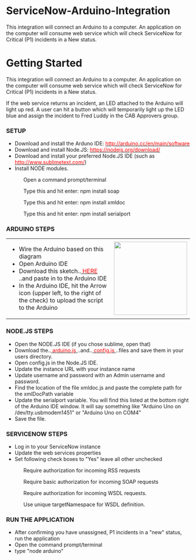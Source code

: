 # ServiceNow-Arduino-Integration
This integration will connect an Arduino to a computer. An application on the computer will consume web service which will check ServiceNow for Critical (P1) incidents in a New status.

<h1>Getting Started</h1>

This integration will connect an Arduino to a computer. An application on the computer will consume web service which will check ServiceNow for Critical (P1) incidents in a New status.<br/>

If the web service returns an incident, an LED attached to the Arduino will light up red. A user can hit a button which will temporarily light up the LED blue and assign the incident to Fred Luddy in the CAB Approvers group.<br/>

<h3>SETUP</h3>
<ul>
<li>    Download and install the Arduno IDE: <a href="http://arduino.cc/en/main/software"><font color="red">http://arduino.cc/en/main/software</font></a></li>
<li>    Download and install Node.JS: <a href="https://nodejs.org/download/"><font color="red">https://nodejs.org/download/</font></a></li>
<li>    Download and install your preferred Node.JS IDE (such as <a href="http://www.sublimetext.com/"><font color="red">http://www.sublimetext.com/</font></a>)</li>
<li>    Install NODE modules.</li>
        <ol>    Open a command prompt/terminal</ol>
        <ol>    Type this and hit enter: npm install soap</ol>
        <ol>    Type this and hit enter: npm install xmldoc</ol>
        <ol>    Type this and hit enter:  npm install serialport</ol>
</ul>

<h3>ARDUINO STEPS</h3>
<table width="600" colspacing="0" cellpadding="0">
<tr>
<td valign="top">
<ul>
<li>    Wire the Arduino based on this diagram</li>		
<li>    Open Arduino IDE</li>
<li>    Download this sketch..<a href="/sys_attachment.do?sys_id=a1e93d8c0fdf71003b353a7ce1050ed8"><font color="red"> HERE </font></a>..and paste in to the Arduino IDE</li>
<li>    In the Arduino IDE, hit the Arrow icon (upper left, to the right of the check) to upload the script to the Arduino</li>
</ul>
</td>
<td>
<a href="https://cloud.githubusercontent.com/assets/11547510/6988035/4e928252-da1b-11e4-95fd-3e3ea0039cf0.png" border="0"><img src="https://cloud.githubusercontent.com/assets/11547510/6988035/4e928252-da1b-11e4-95fd-3e3ea0039cf0.png" width="200"/></a>
</td>
</tr>
</table>

<h3>NODE.JS STEPS</h3>
<ul>
<li>    Open the NODE.JS IDE (if you chose sublime, open that)</li>
<li>    Download the..<a href="/sys_attachment.do?sys_id=e9e97d8c0fdf71003b353a7ce1050e48"><font color="red"> arduino.js </font></a>..and..<a href="/sys_attachment.do?sys_id=29e93d8c0fdf71003b353a7ce1050ed8"><font color="red"> config.js </font></a>..files and save them in your users directory.</li>
<li>    Open config.js in the Node.JS IDE.</li>
<li>    Update the instance URL with your instance name	</li>
<li>    Update username and password with an Admin username and password.</li>
<li>    Find the location of the file xmldoc.js and paste the complete path for the xmlDocPath variable	</li>
<li>     Update the serialport variable.  You will find this listed at the bottom right of the Arduino IDE window. It will say something like "Arduino Uno on /dev/tty.usbmodem1451" or  "Arduino Uno on COM4"	</li>
<li>    Save the file.</li>
</ul>

<h3>SERVICENOW STEPS</h3>
<ul>
<li>    Log in to your ServiceNow instance</li>
<li>    Update the web services properties</li>
<li>    Set following check boxes to "Yes" leave all other unchecked</li>
        <ol>    Require authorization for incoming RSS requests</ol>
        <ol>    Require basic authorization for incoming SOAP requests</ol>
        <ol>    Require authorization for incoming WSDL requests.</ol>
        <ol>    Use unique targetNamespace for WSDL definition.</ol>
</ul>

<h3>RUN THE APPLICATION</h3>
<ul>
<li>    After confirming you have unassigned, P1 incidents in a "new" status, run the application</li>
<li>    Open the command prompt/terminal</li>
<li>    type "node arduino"</li>
</ul>


